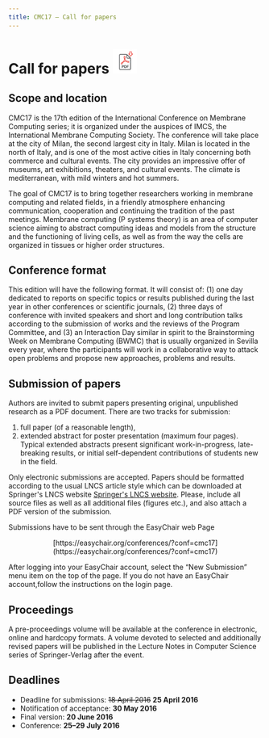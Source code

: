 ```yaml
---
title: CMC17 – Call for papers
---
```


Call for papers [<img src="/media/pdf-icon.svg" alt="PDF format" height="48" width="48" class="pdf_icon">](/call-for-papers/CMC17-cfp.pdf)
==========================================================================================================================================

Scope and location
------------------

CMC17 is the 17th edition of the International Conference on Membrane
Computing series; it is organized under the auspices of IMCS, the
International Membrane Computing Society. The conference will take
place at the city of Milan, the second largest city in Italy. Milan is
located in the north of Italy, and is one of the most active cities in
Italy concerning both commerce and cultural events. The city provides
an impressive offer of museums, art exhibitions, theaters, and
cultural events. The climate is mediterranean, with mild winters and
hot summers.

The goal of CMC17 is to bring together researchers
working in membrane computing and related fields, in a friendly
atmosphere enhancing communication, cooperation and continuing the
tradition of the past meetings. Membrane computing (P systems theory)
is an area of computer science aiming to abstract computing ideas and
models from the structure and the functioning of living cells, as well
as from the way the cells are organized in tissues or higher order
structures.

Conference format
-----------------

This edition  will have the following  format.  It will consist of: (1) one day
dedicated  to reports on specific topics  or results published  during the last
year in other conferences or scientific journals,  (2) three days of conference
with invited speakers  and short  and long contribution  talks according to the
submission  of works  and the reviews  of  the  Program  Committee,  and (3) an
Interaction  Day  similar in spirit  to  the  Brainstorming  Week  on  Membrane
Computing (BWMC)  that is  usually  organized in Sevilla  every year, where the
participants  will work  in a collaborative  way to attack  open  problems  and
propose new approaches, problems and results.

Submission of papers
--------------------

Authors are  invited to submit papers presenting original, unpublished research 
as a PDF document. There are two tracks for submission:

1. full paper (of a reasonable length),
2. extended  abstract for  poster  presentation  (maximum four pages). Typical 
   extended  abstracts  present  significant  work-in-progress,  late-breaking 
   results,  or  initial  self-dependent  contributions of students new in the 
   field.


Only electronic submissions are accepted. Papers should be formatted
according to the usual LNCS article style which can be downloaded at
Springer's LNCS website
[Springer's LNCS website](http://www.springer.com/lncs). Please,
include all source files as well as all additional files (figures
etc.), and also attach a PDF version of the submission.

Submissions have to be sent through the EasyChair web Page

<p style="text-align: center;">[https://easychair.org/conferences/?conf=cmc17](https://easychair.org/conferences/?conf=cmc17)</p>

After logging  into your  EasyChair  account, select  the “New Submission” menu 
item on the top of the page. If you do not have an EasyChair account,follow the 
instructions on the login page.

Proceedings
-----------

A pre-proceedings  volume will  be  available at the conference in electronic, 
online and hardcopy  formats. A volume  devoted  to  selected and additionally 
revised  papers  will be  published in the  Lecture  Notes in Computer Science
series of Springer-Verlag after the event.

Deadlines
---------

* Deadline for submissions:       ~~18 April 2016~~ **25 April 2016**
* Notification of acceptance:     **30 May 2016**
* Final version:                  **20 June 2016**
* Conference:                     **25–29 July 2016**
